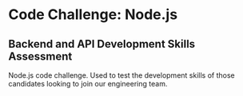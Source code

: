 # Code Challenge: Node.js
## Backend and API Development Skills Assessment

Node.js code challenge. Used to test the development skills of those  
candidates looking to join our engineering team. 
